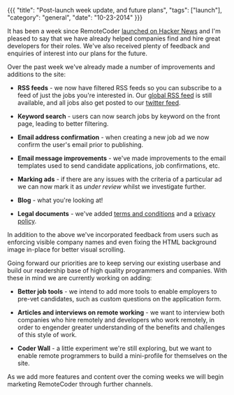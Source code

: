 {{{
  "title": "Post-launch week update, and future plans",
  "tags": ["launch"],
  "category": "general",
  "date": "10-23-2014"
}}}

It has been a week since RemoteCoder [launched on Hacker News](https://news.ycombinator.com/item?id=8464074) and I'm pleased to say that we have already helped companies find and hire great developers for their roles. We've also received plenty of feedback and enquiries of interest into our plans for the future. 

Over the past week we've already made a number of improvements and additions to the site:

* **RSS feeds** - we now have filtered RSS feeds so you can subscribe to a feed of just the jobs you're interested in. Our [global RSS feed](http://feedpress.me/remotecoder) is still available, and all jobs also get posted to our [twitter feed](https://twitter.com/remotecoder).

* **Keyword search** - users can now search jobs by keyword on the front page, leading to better filtering.

* **Email address confirmation** - when creating a new job ad we now confirm the user's email prior to publishing.

* **Email message improvements** - we've made improvements to the email templates used to send candidate applications, job confirmations, etc.

* **Marking ads** - if there are any issues with the criteria of a particular ad we can now mark it as _under review_ whilst we investigate further.

* **Blog** - what you're looking at!

* **Legal documents** - we've added [terms and conditions](/terms-and-conditions) and a [privacy policy](/privacy-policy).

In addition to the above we've incorporated feedback from users such as enforcing visible company names and even fixing the HTML background image in-place for better visual scrolling.

Going forward our priorities are to keep serving our existing userbase and build our readership base of high quality programmers and companies. With these in mind we are currently working on adding:

* **Better job tools** - we intend to add more tools to enable employers to pre-vet candidates, such as custom questions on the application form.

* **Articles and interviews on remote working** - we want to interview both companies who hire remotely and developers who work remotely, in order to engender greater understanding of the benefits and challenges of this style of work.

* **Coder Wall** - a little experiment we're still exploring, but we want to enable remote programmers to build a mini-profile for themselves on the site.

As we add more features and content over the coming weeks we will begin marketing RemoteCoder through further channels.
